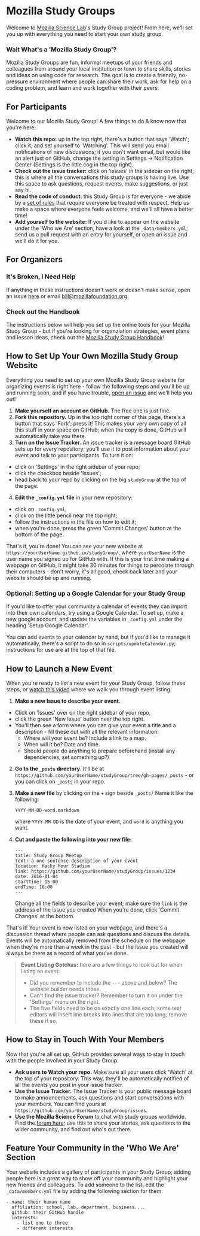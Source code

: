Mozilla Study Groups
============

Welcome to [Mozilla Science Lab](https://www.mozillascience.org/)'s Study Group project! From here, we'll set you up with everything you need to start your own study group.

### Wait What's a 'Mozilla Study Group'?

Mozilla Study Groups are fun, informal meetups of your friends and colleagues from around your local institution or town to share skills, stories and ideas on using code for research. The goal is to create a friendly, no-pressure environment where people can share their work, ask for help on a coding problem, and learn and work together with their peers.

## For Participants

Welcome to our Mozilla Study Group! A few things to do & know now that you're here:

 - **Watch this repo:** up in the top right, there's a button that says 'Watch'; click it, and set yourself to 'Watching'. This will send you email notifications of new discussions; if you don't want email, but would like an alert just on GitHub, change the setting in Settings -> Notification Center (Settings is the little cog in the top right).
 - **Check out the issue tracker:** click on 'issues' in the sidebar on the right; this is where all the conversations this study groups is having live. Use this space to ask questions, request events, make suggestions, or just say hi.
 - **Read the code of conduct:** this Study Group is for everyone - we abide by a [set of rules](https://www.mozillascience.org/code-of-conduct/) that require everyone be treated with respect. Help us make a space where everyone feels welcome, and we'll all have a better time!
 - **Add yourself to the website:** If you'd like to appear on the website under the 'Who we Are' section, have a look at the `_data/members.yml`; send us a pull request with an entry for yourself, or open an issue and we'll do it for you.

## For Organizers

### It's Broken, I Need Help

If anything in these instructions doesn't work or doesn't make sense, open an issue [here](https://github.com/mozillascience/studyGroup/issues) or email bill@mozillafoundation.org.

### Check out the Handbook

The instructions below will help you set up the online tools for your Mozilla Study Group - but if you're looking for organziation strategies, event plans and lesson ideas, check out the [Mozilla Study Group Handbook](https://mozillascience.github.io/studyGroupHandbook/)!

## How to Set Up Your Own Mozilla Study Group Website

Everything you need to set up your own Mozilla Study Group website for organizing events is right here - follow the following steps and you'll be up and running soon, and if you have trouble, [open an issue](https://github.com/mozillascience/studyGroup/issues) and we'll help you out!

 1. **Make yourself an account on GitHub.** The free one is just fine.
 2. **Fork this repository.** Up in the top right corner of this page, there's a button that says 'Fork'; press it! This makes your very own copy of all this stuff in your space on GitHub; when the copy is done, GitHub will automatically take you there.
 3. **Turn on the Issue Tracker.** An issue tracker is a message board GitHub sets up for every repository; you'll use it to post information about your event and talk to your participants. To turn it on: 
   - click on 'Settings' in the right sidebar of your repo;
   - click the checkbox beside 'Issues'; 
   - head back to your repo by clicking on the big `studyGroup` at the top of the page.
 4. **Edit the `_config.yml` file** in your new repository:
   - click on `_config.yml`;
   - click on the little pencil near the top right;
   - follow the instructions in the file on how to edit it; 
   - when you're done, press the green 'Commit Changes' button at the bottom of the page.

That's it, you're done! You can see your new website at `https://yourUserName.github.io/studyGroup/`, where `yourUserName` is the user name you signed up for GitHub with. If this is your first time making a webpage on GitHub, it might take 30 minutes for things to percolate through their computers - don't worry, it's all good, check back later and your website should be up and running.

### Optional: Setting up a Google Calendar for your Study Group

If you'd like to offer your community a calendar of events they can import into their own calendars, try using a Google Calendar. To set up, make a new google account, and update the variables in `_config.yml` under the heading 'Setup Google Calendar'.

You can add events to your calendar by hand, but if you'd like to manage it automatically, there's a script to do so in `scripts/updateCalendar.py`; instructions for use are at the top of that file.

## How to Launch a New Event

When you're ready to list a new event for your Study Group, follow these steps, or [watch this video](https://youtu.be/abglQgEIccw) where we walk you through event listing.

 1. **Make a new Issue to describe your event.** 
   - Click on 'Issues' over on the right sidebar of your repo, 
   - click the green 'New Issue' button near the top right. 
   - You'll then see a form where you can give your event a title and a description - fill these out with all the relevant information:
     - Where will your event be? Include a link to a map.
     - When will it be? Date and time.
     - Should people do anything to prepare beforehand (install any dependencies, set something up?)
 2. **Go to the `_posts` directory**. It'll be at `https://github.com/yourUserName/studyGroup/tree/gh-pages/_posts` - or you can click on `_posts` in your repo.
 3. **Make a new file** by clicking on the `+` sign beside `_posts/` Name it like the following:

    ```
    YYYY-MM-DD-word.markdown
    ```

    where `YYYY-MM-DD` is the date of your event, and `word` is anything you want.
 4. **Cut and paste the following into your new file:**

    ```
    ---
    title: Study Group Meetup
    text: a one sentence description of your event
    location: Hacky Hour Stadium
    link: https://github.com/yourUserName/studyGroup/issues/1234
    date: 2016-01-04
    startTime: 15:00
    endTime: 16:00
    ---
    ```
    
    Change all the fields to describe your event; make sure the `link` is the address of the issue you created When you're done, click 'Commit Changes' at the bottom.

That's it! Your event is now listed on your webpage, and there's a discussion thread where people can ask questions and discuss the details. Events will be automatically removed from the schedule on the webpage when they're more than a week in the past - but the issue you created will always be there as a record of what you've done.

> **Event Listing Gotchas:** here are a few things to look out for when listing an event:
>  - Did you remember to include the `---` above and below? The website builder needs those.
>  - Can't find the issue tracker? Remember to turn it on under the 'Settings' menu on the right.
>  - The five fields need to be on exactly one line each; some text editors will insert line breaks into lines that are too long; remove these if so.

## How to Stay in Touch With Your Members

Now that you're all set up, GitHub provides several ways to stay in touch with the people involved in your Study Group.

  - **Ask users to Watch your repo.** Make sure all your users click 'Watch' at the top of your repository. This way, they'll be automatically notified of all the events you post in your issue tracker. 
  - **Use the Issue Tracker.** The Issue Tracker is your public message board to make announcements, ask questions and start conversations with your members. You can find yours at `https://github.com/yourUserName/studyGroup/issues`.
  - **Use the Mozilla Science Forum** to chat with study groups worldwide. Find the [forum here](https://forum.mozillascience.org/category/events/study-groups); use this to share your stories, ask questions to the wider community, and find out who's out there.

## Feature Your Community in the 'Who We Are' Section

Your website includes a gallery of participants in your Study Group; adding people here is a great way to show off your community and highlight your new friends and colleagues. To add someone to the list, edit the `_data/members.yml` file by adding the following section for them:

```
- name: their human name
  affiliation: school, lab, department, business....
  github: their GitHub handle
  interests:
    - list one to three
    - different interests
```
